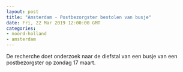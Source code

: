 ```yaml
---
layout: post
title: "Amsterdam - Postbezorgster bestolen van busje"
date: Fri, 22 Mar 2019 12:00:00 GMT
categories: 
- noord-holland 
- amsterdam 
---
```


De recherche doet onderzoek naar de diefstal van een busje van een postbezorgster op zondag 17 maart.
